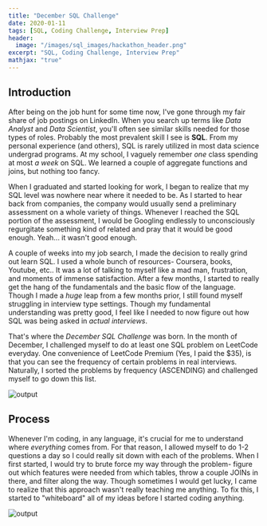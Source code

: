 ```yaml
---
title: "December SQL Challenge"
date: 2020-01-11
tags: [SQL, Coding Challenge, Interview Prep]
header:
  image: "/images/sql_images/hackathon_header.png"
excerpt: "SQL, Coding Challenge, Interview Prep"
mathjax: "true"
---
```

## Introduction

After being on the job hunt for some time now, I've gone through my fair share of job postings on LinkedIn. When you search up terms like *Data Analyst* and *Data Scientist*, you'll often see similar skills needed for those types of roles. Probably the most prevalent skill I see is **SQL**. From my personal experience (and others), SQL is rarely utilized in most data science undergrad programs. At my school, I vaguely remember *one* class spending at most *a week* on SQL. We learned a couple of aggregate functions and joins, but nothing too fancy.

When I graduated and started looking for work, I began to realize that my SQL level was nowhere near where it needed to be. As I started to hear back from companies, the company would usually send a preliminary assessment on a whole variety of things. Whenever I reached the SQL portion of the assessment, I would be Googling endlessly to unconsciously regurgitate something kind of related and pray that it would be good enough. Yeah... it wasn't good enough.

A couple of weeks into my job search, I made the decision to really grind out learn SQL. I used a whole bunch of resources- Coursera, books, Youtube, etc.. It was a lot of talking to myself like a mad man, frustration, and moments of immense satisfaction. After a few months, I started to really get the hang of the fundamentals and the basic flow of the language. Though I made a *huge* leap from a few months prior, I still found myself struggling in interview type settings. Though my fundamental understanding was pretty good, I feel like I needed to now figure out how SQL was being asked in *actual interviews*.

That's where the *December SQL Challenge* was born. In the month of December, I challenged myself to do at least one SQL problem on LeetCode everyday. One convenience of LeetCode Premium (Yes, I paid the $35), is that you can see the frequency of certain problems in real interviews. Naturally, I sorted the problems by frequency (ASCENDING) and challenged myself to go down this list.

<img src="{{ site.url }}{{ site.baseurl }}/images/sql_images/leetcode_problems.png" alt="output">

## Process

Whenever I'm coding, in any language, it's crucial for me to understand where *everything* comes from. For that reason, I allowed myself to do 1-2 questions a day so I could really sit down with each of the problems. When I first started, I would try to brute force my way through the problem- figure out which features were needed from which tables, throw a couple JOINs in there, and filter along the way. Though sometimes I would get lucky, I came to realize that this approach wasn't really teaching me anything. To fix this, I started to "whiteboard" all of my ideas before I started coding anything.

<img src="{{ site.url }}{{ site.baseurl }}/images/sql_images/whiteboard.jpg" alt="output">
